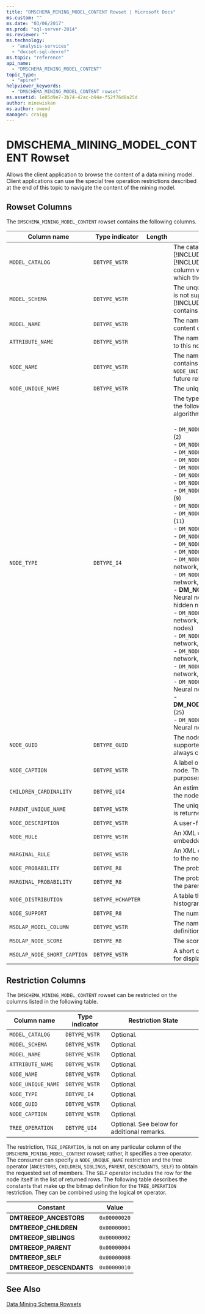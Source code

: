 ```yaml
---
title: "DMSCHEMA_MINING_MODEL_CONTENT Rowset | Microsoft Docs"
ms.custom: ""
ms.date: "03/06/2017"
ms.prod: "sql-server-2014"
ms.reviewer: ""
ms.technology: 
  - "analysis-services"
  - "docset-sql-devref"
ms.topic: "reference"
api_name: 
  - "DMSCHEMA_MINING_MODEL_CONTENT"
topic_type: 
  - "apiref"
helpviewer_keywords: 
  - "DMSCHEMA_MINING_MODEL_CONTENT rowset"
ms.assetid: 1e85d9e7-3b74-42ac-b94e-f52f76d8a25d
author: minewiskan
ms.author: owend
manager: craigg
---
```

# DMSCHEMA_MINING_MODEL_CONTENT Rowset
  Allows the client application to browse the content of a data mining model. Client applications can use the special tree operation restrictions described at the end of this topic to navigate the content of the mining model.  
  
## Rowset Columns  
 The `DMSCHEMA_MINING_MODEL_CONTENT` rowset contains the following columns.  
  
|Column name|Type indicator|Length|Description|  
|-----------------|--------------------|------------|-----------------|  
|`MODEL_CATALOG`|`DBTYPE_WSTR`||The catalog name. [!INCLUDE[msCoName](../../../includes/msconame-md.md)] [!INCLUDE[ssNoVersion](../../../includes/ssnoversion-md.md)] [!INCLUDE[ssASnoversion](../../../includes/ssasnoversion-md.md)] populates this column with the name of the database of which the model is a member.|  
|`MODEL_SCHEMA`|`DBTYPE_WSTR`||The unqualified schema name. This column is not supported by [!INCLUDE[ssASnoversion](../../../includes/ssasnoversion-md.md)]; it always contains `VT_NULL`.|  
|`MODEL_NAME`|`DBTYPE_WSTR`||The name of the model with which the content described by this row is associated.|  
|`ATTRIBUTE_NAME`|`DBTYPE_WSTR`||The names of the attributes that correspond to this node.|  
|`NODE_NAME`|`DBTYPE_WSTR`||The name of the node. Currently, this column contains the same value as `NODE_UNIQUE_NAME`, though this may change in future releases.|  
|`NODE_UNIQUE_NAME`|`DBTYPE_WSTR`||The unique name of the node.|  
|`NODE_TYPE`|`DBTYPE_I4`||The type of the node. Will generate one of the following values (3rd party data mining algorithms can extend this list):<br /><br /> -   `DM_NODE_TYPE_CLASSIFICATION_TREE_ROOT` (`2`)<br />-   `DM_NODE_TYPE_TREE_INTERIOR` (`3`)<br />-   `DM_NODE_TYPE_TREE_DISTRIBUTION` (`4`)<br />-   `DM_NODE_TYPE_CLUSTER` (`5`)<br />-   `DM_NODE_TYPE_UNKNOWN` (`6`)<br />-   `DM_NODE_TYPE_ITEMSET` (`7`)<br />-   `DM_NODE_TYPE_ASSOCIATION_RULE` (`8`)<br />-   `DM_NODE_TYPE_NB_PREDICTABLE_ATTRIBUTE` (`9`)<br />-   `DM_NODE_TYPE_NB_INPUT_ATTRIBUTE` (`10`)<br />-   `DM_NODE_TYPE_NB_INPUT_ATTRIBUTE_STATE` (`11`)<br />-   `DM_NODE_TYPE_SEQUENCE` (`13`)<br />-   `DM_NODE_TYPE_TRANSITION` (`14`)<br />-   `DM_NODE_TYPE_TIME_SERIES` (`15`)<br />-   `DM_NODE_TYPE_TS_TREE` (`16`)<br />-   `DM_NODE_TYPE_NN_SUBNETWORK` (`17`)  Neural network, subnetwork<br />-   `DM_NODE_TYPE_NN_INPUT_LAYER` (`18`)  Neural network, input layer (parent of input nodes)<br />-   **DM_NODE_TYPE_NN_HIDDEN_LAYER** (`19`) Neural network, hidden layer (parent of hidden nodes)<br />-   `DM_NODE_TYPE_NN_OUTPUT_LAYER` (`20`) Neural network, output layer (parent of output nodes)<br />-   `DM_NODE_TYPE_NN_INPUT_NODE` (`21`) Neural network, input node<br />-   `DM_NODE_TYPE_NN_HIDDEN_NODE` (`22`) Neural network, hidden node<br />-   `DM_NODE_TYPE_NN_OUTPUT_NODE` (`23`) Neural network, output node<br />-   `DM_NODE_TYPE_NN_MARGINAL_STAT_NODE` (`24`) Neural network, marginal stat node<br />-   **DM_NODE_TYPE_REGRESSION_TREE_ROOT** (`25`)<br />-   `DM_NODE_TYPE_NB_MARGINAL_STAT_NODE` (`26`) Neural network, marginal stat node|  
|`NODE_GUID`|`DBTYPE_GUID`||The node GUID. This column is not supported by [!INCLUDE[ssASnoversion](../../../includes/ssasnoversion-md.md)]; it always contains `NULL`.|  
|`NODE_CAPTION`|`DBTYPE_WSTR`||A label or a caption associated with the node. This property is primarily for display purposes.|  
|`CHILDREN_CARDINALITY`|`DBTYPE_UI4`||An estimate of the number of children that the node has.|  
|`PARENT_UNIQUE_NAME`|`DBTYPE_WSTR`||The unique name of the node's parent. `NULL` is returned for any nodes at the root level.|  
|`NODE_DESCRIPTION`|`DBTYPE_WSTR`||A user-friendly description of the node.|  
|`NODE_RULE`|`DBTYPE_WSTR`||An XML description of the rule that is embedded in the node.|  
|`MARGINAL_RULE`|`DBTYPE_WSTR`||An XML description of the rule that is moving to the node from the parent node.|  
|`NODE_PROBABILITY`|`DBTYPE_R8`||The probability associated with this node.|  
|`MARGINAL_PROBABILITY`|`DBTYPE_R8`||The probability of reaching the node from the parent node.|  
|`NODE_DISTRIBUTION`|`DBTYPE_HCHAPTER`||A table that contains the probability histogram of the node.|  
|`NODE_SUPPORT`|`DBTYPE_R8`||The number of cases that support this node.|  
|`MSOLAP_MODEL_COLUMN`|`DBTYPE_WSTR`||The name of the column from the model definition to which this node pertains.|  
|`MSOLAP_NODE_SCORE`|`DBTYPE_R8`||The score that was computed for this node.|  
|`MSOLAP_NODE_SHORT_CAPTION`|`DBTYPE_WSTR`||A short caption for the node that can be used for display purposes to improve readability.|  
  
## Restriction Columns  
 The `DMSCHEMA_MINING_MODEL_CONTENT` rowset can be restricted on the columns listed in the following table.  
  
|Column name|Type indicator|Restriction State|  
|-----------------|--------------------|-----------------------|  
|`MODEL_CATALOG`|`DBTYPE_WSTR`|Optional.|  
|`MODEL_SCHEMA`|`DBTYPE_WSTR`|Optional.|  
|`MODEL_NAME`|`DBTYPE_WSTR`|Optional.|  
|`ATTRIBUTE_NAME`|`DBTYPE_WSTR`|Optional.|  
|`NODE_NAME`|`DBTYPE_WSTR`|Optional.|  
|`NODE_UNIQUE_NAME`|`DBTYPE_WSTR`|Optional.|  
|`NODE_TYPE`|`DBTYPE_I4`|Optional.|  
|`NODE_GUID`|`DBTYPE_WSTR`|Optional.|  
|`NODE_CAPTION`|`DBTYPE_WSTR`|Optional.|  
|`TREE_OPERATION`|`DBTYPE_UI4`|Optional. See below for additional remarks.|  
  
 The restriction, `TREE_OPERATION`, is not on any particular column of the `DMSCHEMA_MINING_MODEL_CONTENT` rowset; rather, it specifies a tree operator. The consumer can specify a `NODE_UNIQUE_NAME` restriction and the tree operator (`ANCESTORS`, `CHILDREN`, `SIBLINGS`, `PARENT`, `DESCENDANTS`, `SELF`) to obtain the requested set of members. The `SELF` operator includes the row for the node itself in the list of returned rows. The following table describes the constants that make up the bitmap definition for the `TREE_OPERATION` restriction. They can be combined using the logical `OR` operator.  
  
|Constant|Value|  
|--------------|-----------|  
|**DMTREEOP_ANCESTORS**|`0x00000020`|  
|**DMTREEOP_CHILDREN**|`0x00000001`|  
|**DMTREEOP_SIBLINGS**|`0x00000002`|  
|**DMTREEOP_PARENT**|`0x00000004`|  
|**DMTREEOP_SELF**|`0x00000008`|  
|**DMTREEOP_DESCENDANTS**|`0x00000010`|  
  
## See Also  
 [Data Mining Schema Rowsets](../../schema-rowsets/data-mining/data-mining-schema-rowsets.md) 
  
  
